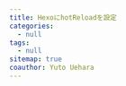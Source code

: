 ```yaml
---
title: HexoにhotReloadを設定
categories:
  - null
tags:
  - null
sitemap: true
coauthor: Yuto Uehara
---
```

